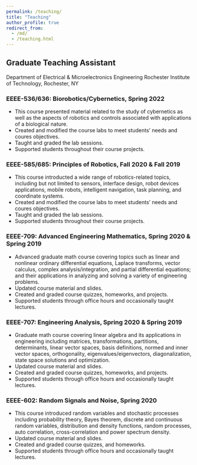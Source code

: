 ```yaml
---
permalink: /teaching/
title: "Teaching"
author_profile: true
redirect_from: 
  - /md/
  - /teaching.html
---
```


## Graduate Teaching Assistant
Department of Electrical & Microelectronics Engineering
Rochester Institute of Technology, Rochester, NY

### EEEE-536/636: Biorobotics/Cybernetics, Spring 2022
* This course presented material related to the study of cybernetics as well as the aspects of robotics and controls associated with applications of a biological nature.
* Created and modified the course labs to meet students’ needs and coures objectives.
* Taught and graded the lab sessions.
* Supported students throughout their course projects.

### EEEE-585/685: Principles of Robotics, Fall 2020 & Fall 2019
* This course introducted a wide range of robotics-related topics, including but not limited to sensors, interface design, robot devices applications, mobile robots, intelligent navigation, task planning, and coordinate systems.
* Created and modified the course labs to meet students’ needs and coures objectives.
* Taught and graded the lab sessions.
* Supported students throughout their course projects.

### EEEE-709: Advanced Engineering Mathematics, Spring 2020 & Spring 2019
* Advanced graduate math course covering topics such as linear and nonlinear ordinary differential equations, Laplace transforms, vector calculus, complex analysis/integration, and partial differential equations; and their applications in analyzing and solving a variety of engineering problems.
* Updated course material and slides.
* Created and graded course quizzes, homeworks, and projects.
* Supported students through office hours and occasionally taught lectures.

### EEEE-707: Engineering Analysis, Spring 2020 & Spring 2019
* Graduate math course covering linear algebra and its applications in engineering including matrices, transformations, partitions, determinants, linear vector spaces, basis definitions, normed and inner vector spaces, orthogonality, eigenvalues/eigenvectors, diagonalization, state space solutions and optimization.
* Updated course material and slides.
* Created and graded course quizzes, homeworks, and projects.
* Supported students through office hours and occasionally taught lectures.

### EEEE-602: Random Signals and Noise, Spring 2020
* This course introduced random variables and stochastic processes including probability theory, Bayes theorem, discrete and continuous random variables, distribution and density functions, random processes, auto correlation, cross-correlation and power spectrum density.
* Updated course material and slides.
* Created and graded course quizzes, and homeworks.
* Supported students through office hours and occasionally taught lectures.